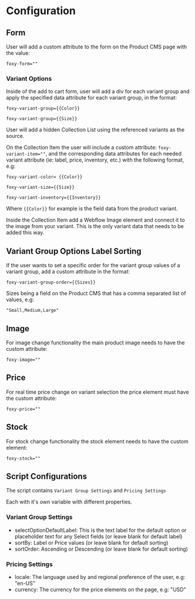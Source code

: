 # Configuration

## Form

User will add a custom attribute to the form on the Product CMS page with the value:

`foxy-form=""`

### Variant Options

Inside of the add to cart form, user will add a div for each variant group and apply the specified data attribute for each variant group, in the format:

`foxy-variant-group={{Color}}`

`foxy-variant-group={{Size}}`

User will add a hidden Collection List using the referenced variants as the source.

On the Collection Item the user will include a custom attribute: `foxy-variant-item=""`, and the corresponding data attributes for each needed variant attribute (ie: label, price, inventory, etc.) with the following format, e.g:

`foxy-variant-color= {{Color}}`

`foxy-variant-size={{Size}}`

`foxy-variant-inventory={{Inventory}}`

Where `{{Color}}` for example is the field data from the product variant.

Inside the Collection Item add a Webflow Image element and connect it to the image from your variant. This is the only variant data that needs to be added this way.

## Variant Group Options Label Sorting

If the user wants to set a specific order for the variant group values of a variant group, add a custom attribute in the format:

`foxy-variant-group-order={{Sizes}}`

Sizes being a field on the Product CMS that has a comma separated list of values, e.g:

`"Small,Medium,Large"`

## Image

For image change functionality the main product image needs to have the custom attribute:

`foxy-image=""`

## Price

For real time price change on variant selection the price element must have the custom attribute:

`foxy-price=""`

## Stock

For stock change functionality the stock element needs to have the custom element:

`foxy-stock=""`

## Script Configurations

The script contains `Variant Group Settings` and `Pricing Settings`

Each with it's own variable with different properties.

### Variant Group Settings

- selectOptionDefaultLabel: This is the text label for the default option or placeholder text for any Select fields (or leave blank for default label)
- sortBy: Label or Price values (or leave blank for default sorting)
- sortOrder: Ascending or Descending (or leave blank for default sorting)

### Pricing Settings

- locale: The language used by and regional preference of the user, e.g: "en-US"
- currency: The currency for the price elements on the page, e.g: "USD"
